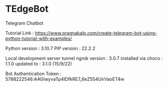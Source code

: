# TEdgeBot
Telegram Chatbot

Tutorial Link : 
https://www.pragnakalp.com/create-telegram-bot-using-python-tutorial-with-examples/

Python version : 3.10.7
PiP version : 22.2.2

Local development server tunnel 
ngrok version : 3.0.7 installed via choco : 1.1.0
updated to : 3.1.0 (15/9/22)
 
Bot Authentication Token : 5788222546:AAGlwyvaTp4IDfkRE7_6eZ554UirVaoET4w